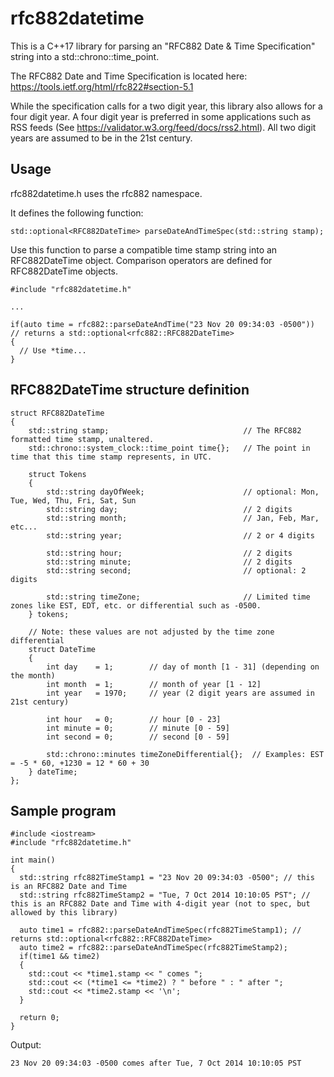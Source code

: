 # rfc882datetime
This is a C++17 library for parsing an "RFC882 Date &amp; Time Specification" string into a std::chrono::time_point.

The RFC882 Date and Time Specification is located here: https://tools.ietf.org/html/rfc822#section-5.1

While the specification calls for a two digit year, this library also allows for a four digit year. A four digit year is preferred in some applications such as RSS feeds (See https://validator.w3.org/feed/docs/rss2.html). All two digit years are assumed to be in the 21st century.

## Usage
rfc882datetime.h uses the rfc882 namespace.

It defines the following function:
```
std::optional<RFC882DateTime> parseDateAndTimeSpec(std::string stamp);
```
Use this function to parse a compatible time stamp string into an RFC882DateTime object. Comparison operators are defined for RFC882DateTime objects.
```
#include "rfc882datetime.h"

...

if(auto time = rfc882::parseDateAndTime("23 Nov 20 09:34:03 -0500")) // returns a std::optional<rfc882::RFC882DateTime>
{
  // Use *time...
}
```
## RFC882DateTime structure definition
```
struct RFC882DateTime
{
    std::string stamp;                              // The RFC882 formatted time stamp, unaltered.
    std::chrono::system_clock::time_point time{};   // The point in time that this time stamp represents, in UTC.

    struct Tokens
    {
        std::string dayOfWeek;                      // optional: Mon, Tue, Wed, Thu, Fri, Sat, Sun
        std::string day;                            // 2 digits
        std::string month;                          // Jan, Feb, Mar, etc...
        std::string year;                           // 2 or 4 digits

        std::string hour;                           // 2 digits
        std::string minute;                         // 2 digits
        std::string second;                         // optional: 2 digits

        std::string timeZone;                       // Limited time zones like EST, EDT, etc. or differential such as -0500.
    } tokens;

    // Note: these values are not adjusted by the time zone differential
    struct DateTime
    {
        int day    = 1;        // day of month [1 - 31] (depending on the month)
        int month  = 1;        // month of year [1 - 12]
        int year   = 1970;     // year (2 digit years are assumed in 21st century)

        int hour   = 0;        // hour [0 - 23]
        int minute = 0;        // minute [0 - 59]
        int second = 0;        // second [0 - 59]

        std::chrono::minutes timeZoneDifferential{};  // Examples: EST = -5 * 60, +1230 = 12 * 60 + 30
    } dateTime;
};
```


## Sample program
```
#include <iostream>
#include "rfc882datetime.h"

int main()
{
  std::string rfc882TimeStamp1 = "23 Nov 20 09:34:03 -0500"; // this is an RFC882 Date and Time
  std::string rfc882TimeStamp2 = "Tue, 7 Oct 2014 10:10:05 PST"; // this is an RFC882 Date and Time with 4-digit year (not to spec, but allowed by this library)

  auto time1 = rfc882::parseDateAndTimeSpec(rfc882TimeStamp1); // returns std::optional<rfc882::RFC882DateTime>
  auto time2 = rfc882::parseDateAndTimeSpec(rfc882TimeStamp2);
  if(time1 && time2)
  {
    std::cout << *time1.stamp << " comes ";
    std::cout << (*time1 <= *time2) ? " before " : " after ";
    std::cout << *time2.stamp << '\n';
  }
  
  return 0;
}
```
Output:
```
23 Nov 20 09:34:03 -0500 comes after Tue, 7 Oct 2014 10:10:05 PST
```
